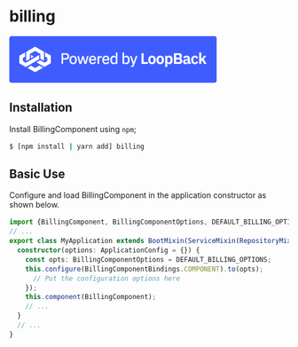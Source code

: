 # billing

[![LoopBack](https://github.com/loopbackio/loopback-next/raw/master/docs/site/imgs/branding/Powered-by-LoopBack-Badge-(blue)-@2x.png)](http://loopback.io/)

## Installation

Install BillingComponent using `npm`;

```sh
$ [npm install | yarn add] billing
```

## Basic Use

Configure and load BillingComponent in the application constructor
as shown below.

```ts
import {BillingComponent, BillingComponentOptions, DEFAULT_BILLING_OPTIONS} from 'billing';
// ...
export class MyApplication extends BootMixin(ServiceMixin(RepositoryMixin(RestApplication))) {
  constructor(options: ApplicationConfig = {}) {
    const opts: BillingComponentOptions = DEFAULT_BILLING_OPTIONS;
    this.configure(BillingComponentBindings.COMPONENT).to(opts);
      // Put the configuration options here
    });
    this.component(BillingComponent);
    // ...
  }
  // ...
}
```
